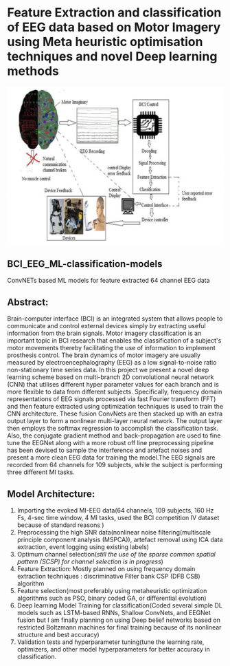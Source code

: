 # Feature Extraction and classification of EEG data based on Motor Imagery using Meta heuristic optimisation techniques and novel Deep learning methods
![Model Overview](EEG_BCI_overview.png)

## BCI_EEG_ML-classification-models
 ConvNETs based ML models for feature extracted 64 channel EEG data


## Abstract:
<p>Brain-computer interface (BCI) is an integrated system that allows people to communicate  and control external devices simply by extracting useful information from the brain signals. Motor imagery classification is an important topic in BCI research that enables the classification of a subject's motor movements thereby facilitating the use of information to implement prosthesis control. The brain dynamics of motor imagery are usually measured by electroencephalography (EEG) as a low signal-to-noise ratio non-stationary time series data. In this project we  present a novel deep learning scheme based on multi-branch 2D convolutional neural network (CNN) that utilises different hyper parameter values for each branch and is more flexible to data from different subjects. Specifically, frequency domain representations of EEG signals processed via fast Fourier transform (FFT) and then feature extracted using optimization techniques is used to train the CNN architecture. These fusion ConvNets are then stacked up with an extra output layer to form a nonlinear multi-layer neural network. The output layer then employs the softmax regression to accomplish the classification task. Also, the conjugate gradient method and back-propagation are used to fine tune the EEGNet along with a more robust off line preprocessing pipeline has been devised to sample the interference and artefact noises and present a more clean EEG data for training the model.The EEG signals are recorded from 64 channels for 109 subjects, while the subject is performing three different MI tasks.
</p>

## Model Architecture:
1. Importing the evoked MI-EEG data(64 channels, 109 subjects, 160 Hz Fs, 4-sec time window, 4 MI tasks, used the BCI competition IV dataset because of standard reasons )
2. Preprocessing the high SNR data(nonlinear noise filtering(multiscale principle component analysis (MSPCA)), artefact removal using ICA data extraction, event logging using existing labels)
3. Optimum channel selection(*still the use of the sparse common spatial pattern (SCSP) for channel selection is in progress*)
4. Feature Extraction: Mostly planned on using frequency domain extraction techniques :  discriminative Filter bank CSP (DFB CSB) algorithm
5. Feature selection(most preferably using metaheuristic optimization algorithms such as PSO, binary coded GA, or differential evolution)
6. Deep learning Model Training for classification(Coded several simple DL models such as LSTM-based RNNs, Shallow ConvNets, and EEGNet fusion but I am finally planning on using Deep belief networks based on restricted Boltzmann machines for final training because of its nonlinear structure and best accuracy)
7. Validation tests and hyperparameter tuning(tune the learning rate, optimizers, and other model hyperparameters for better accuracy in classification.
